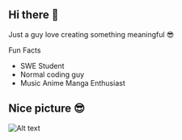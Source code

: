 ## Hi there 👋

Just a guy love creating something meaningful 😎

Fun Facts
* SWE Student
* Normal coding guy
* Music Anime Manga Enthusiast

## Nice picture 😎
![Alt text](hi.jpg)

<!--
**KQFoo/KQFoo** is a ✨ _special_ ✨ repository because its `README.md` (this file) appears on your GitHub profile.

Here are some ideas to get you started:

- 🔭 I’m currently working on ...
- 🌱 I’m currently learning ...
- 👯 I’m looking to collaborate on ...
- 🤔 I’m looking for help with ...
- 💬 Ask me about ...
- 📫 How to reach me: ...
- 😄 Pronouns: ...
- ⚡ Fun fact: ...
-->
